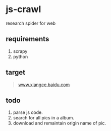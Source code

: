 # js-crawl
research spider for web

## requirements
1. scrapy
4. python

## target 
> www.xiangce.baidu.com

## todo
1. parse js code.
2. search for all pics in a album.
3. download and remaintain origin name of pic.
